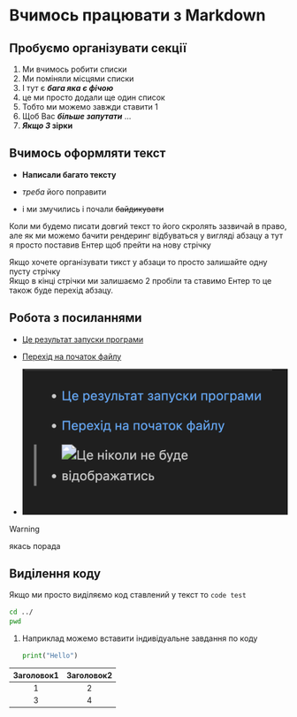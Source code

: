 # Вчимось працювати з Markdown
## Пробуємо організувати секції
1. Ми вчимось робити списки
3. Ми поміняли місцями списки
2. І тут є **_бага яка є фічою_**
1. це ми просто додали ще один список
1. Тобто ми можемо завжди ставити 1
1. Щоб Вас __*більше запутати*__ ...
1. ***Якщо 3* зірки**


## Вчимось оформляти текст
- __Написали багато тексту__
* *треба* його поправити
+ і ми змучились і почали ~~байдикувати~~

Коли ми будемо писати довгий текст то його скролять зазвичай в право, але як ми можемо бачити рендеринг відбуваться у вигляді абзацу 
а тут я просто поставив Ентер щоб прейти на нову стрічку

Якщо хочете організувати тикст у абзаци то просто залишайте одну пусту стрічку  
Якщо в кінці стрічки ми залишаємо 2 пробіли та ставимо Ентер то це також буде перехід абзацу. 

## Робота з посиланнями
- [Це результат запуски програми](test.txt)

- [Перехід на початок файлу](#вчимось-працювати-з-markdown)

- ![Це ніколи не буде відображатись](1.png "Це буде випливаюча підказка")

> [!WARNING]
> якась порада

## Виділення коду
Якщо ми просто виділяємо код ставлений у текст то `code test`

```bash
cd ../
pwd
```

1. Наприклад можемо вставити індивідуальне завдання по коду
    ```python
    print("Hello")
    ```

| Заголовок1|Заголовок2 |
|:---:|:---:|
|1|2|
|3|4|

